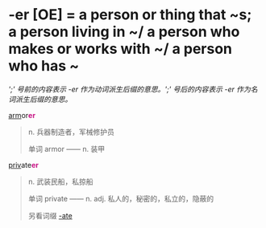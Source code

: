 # -er [OE] = a person or thing that ~s; a person living in ~/ a person who makes or works with ~/ a person who has ~

*';' 号前的内容表示 -er 作为动词派生后缀的意思。';' 号后的内容表示 -er 作为名词派生后缀的意思。*

[arm](_arm_.md)or<b style="color: #C71585;">er</b>
> n. 兵器制造者，军械修护员
>
> 单词 armor —— n. 装甲

[priv](_priv_.md)ate<b style="color: #C71585;">er</b>
> n. 武装民船，私掠船
>
> 单词 private —— n. adj. 私人的，秘密的，私立的，隐蔽的
>
> 另看词缀 [-ate](-ate.md)